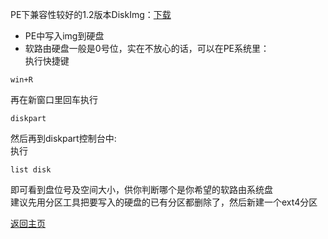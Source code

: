 PE下兼容性较好的1.2版本DiskImg：[下载](https://github.com/boduoyejieyi666/whonolikeboduoyejieyi/releases/tag/v1.2-DiskImg)            

* PE中写入img到硬盘            
* 软路由硬盘一般是0号位，实在不放心的话，可以在PE系统里：          
执行快捷键         

```
win+R
```

再在新窗口里回车执行          

```
diskpart
```

然后再到diskpart控制台中:            
执行            

```
list disk
```

即可看到盘位号及空间大小，供你判断哪个是你希望的软路由系统盘              
建议先用分区工具把要写入的硬盘的已有分区都删除了，然后新建一个ext4分区                   



[返回主页](https://boduoyejieyi666.github.io/whonolikeboduoyejieyi/)           



